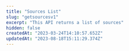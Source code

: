 ```yaml
---
title: "Sources List"
slug: "getsourcesv1"
excerpt: "This API returns a list of sources"
hidden: false
createdAt: "2023-03-24T14:10:57.652Z"
updatedAt: "2023-08-18T15:11:29.374Z"
---
```

